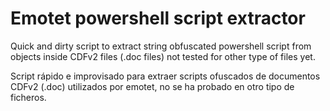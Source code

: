 # Emotet powershell script extractor

Quick and dirty script to extract string obfuscated powershell script from objects inside CDFv2 files (.doc files) not tested for other type of files yet.

Script rápido e improvisado para extraer scripts ofuscados de documentos CDFv2 (.doc) utilizados por emotet, no se ha probado en otro tipo de ficheros. 
